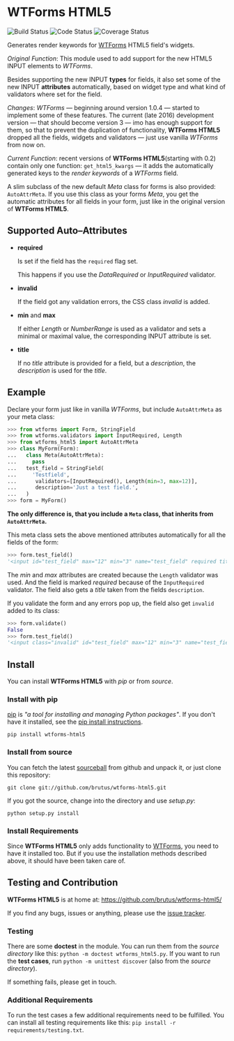 # WTForms HTML5

![Build Status][badge-travis] ![Code Status][badge-landscape] ![Coverage Status][badge-coveralls]

Generates render keywords for [WTForms][] HTML5 field's widgets.

_Original Function_: This module used to add support for the new HTML5 INPUT
elements to _WTForms_.

Besides supporting the new INPUT __types__ for fields, it also set some of the
new INPUT __attributes__ automatically, based on widget type and what kind of
validators where set for the field.

_Changes_: _WTForms_ — beginning around version 1.0.4 — started to implement
some of these features. The current (late 2016) development version — that
should become version 3 — imo has enough support for them, so that to prevent
the duplication of functionality, __WTForms HTML5__ dropped all the fields,
widgets and validators — just use vanilla _WTForms_ from now on.

_Current Function_: recent versions of __WTForms HTML5__(starting with 0.2)
contain only one function: `get_html5_kwargs` — it adds the automatically
generated keys to the _render keywords_ of a _WTForms_ field.

A slim subclass of the new default _Meta_ class for forms is also provided:
`AutoAttrMeta`. If you use this class as your forms _Meta_, you get the
automatic attributes for all fields in your form, just like in the original
version of __WTForms HTML5__.


## Supported Auto–Attributes

- __required__

  Is set if the field has the ``required`` flag set.

  This happens if you use the _DataRequired_ or _InputRequired_ validator.

- __invalid__

  If the field got any validation errors, the CSS class _invalid_ is added.

- __min__ and __max__

  If either _Length_ or _NumberRange_ is used as a validator and sets a minimal
  or maximal value, the corresponding INPUT attribute is set.

- __title__

  If no _title_ attribute is provided for a field, but a _description_, the
  _description_ is used for the _title_.


## Example

Declare your form just like in vanilla _WTForms_, but include `AutoAttrMeta`
as your meta class:

```py
>>> from wtforms import Form, StringField
>>> from wtforms.validators import InputRequired, Length
>>> from wtforms_html5 import AutoAttrMeta
>>> class MyForm(Form):
...   class Meta(AutoAttrMeta):
...     pass
...   test_field = StringField(
...     'Testfield',
...      validators=[InputRequired(), Length(min=3, max=12)],
...      description='Just a test field.',
...   )
>>> form = MyForm()
```

__The only difference is, that you include a `Meta` class, that inherits from
`AutoAttrMeta`.__

This meta class sets the above mentioned attributes automatically for all the
fields of the form:

```py
>>> form.test_field()
'<input id="test_field" max="12" min="3" name="test_field" required title="Just a test field." type="text" value="">'
```

The _min_ and _max_ attributes are created because the `Length` validator was
used. And the field is marked _required_ because of the `InputRequired`
validator. The field also gets a _title_ taken from the fields `description`.

If you validate the form and any errors pop up, the field also get `invalid`
added to its class:

```py
>>> form.validate()
False
>>> form.test_field()
'<input class="invalid" id="test_field" max="12" min="3" name="test_field" required title="Just a test field." type="text" value="">'
```


## Install

You can install __WTForms HTML5__ with _pip_ or from _source_.

### Install with pip

[pip][] is _"a tool for installing and managing Python packages"_. If you don't
have it installed, see the [pip install instructions][].

`pip install wtforms-html5`

### Install from source

You can fetch the latest [sourceball][] from github and unpack it, or just
clone this repository:

`git clone git://github.com/brutus/wtforms-html5.git`

If you got the source, change into the directory and use _setup.py_:

`python setup.py install`

### Install Requirements

Since __WTForms HTML5__ only adds functionality to [WTForms][], you need to
have it installed too. But if you use the installation methods described
above, it should have been taken care of.


## Testing and Contribution

__WTForms HTML5__ is at home at: https://github.com/brutus/wtforms-html5/

If you find any bugs, issues or anything, please use the [issue tracker][].

### Testing

There are some __doctest__ in the module. You can run them from the _source
directory_ like this: `python -m doctest wtforms_html5.py`. If you want to
run the __test cases__, run `python -m unittest discover`  (also from the
_source directory_).

If something fails, please get in touch.

### Additional Requirements

To run the test cases a few additional requirements need to be fulfilled. You
can install all testing requirements like this: ``pip install -r
requirements/testing.txt``.



[home]: https://github.com/brutus/wtforms-html5/
[sourceball]: https://github.com/brutus/wtforms-html5/zipball/master
[issue tracker]: https://github.com/brutus/wtforms-html5/issues

[WTForms]: http://wtforms.simplecodes.com/
[pip]: http://www.pip-installer.org/en/latest/index.html
[pip install instructions]: http://www.pip-installer.org/en/latest/installing.html

[badge-travis]: https://api.travis-ci.org/brutus/wtforms-html5.svg?branch=master
[badge-landscape]: https://landscape.io/github/brutus/wtforms-html5/master/landscape.svg?style=flat
[badge-coveralls]: https://coveralls.io/repos/github/brutus/wtforms-html5/badge.svg?branch=master
